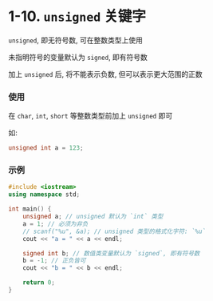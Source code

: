 # 1-10. `unsigned` 关键字

`unsigned`, 即无符号数, 可在整数类型上使用

未指明符号的变量默认为 `signed`, 即有符号数

加上 `unsigned` 后, 将不能表示负数, 但可以表示更大范围的正数

### 使用

在 `char`, `int`, `short` 等整数类型前加上 `unsigned` 即可

如:

```cpp
unsigned int a = 123;
```

### 示例

```cpp
#include <iostream>
using namespace std;

int main() {
	unsigned a; // unsigned 默认为 `int` 类型
	a = 1; // 必须为非负
	// scanf("%u", &a); // unsigned 类型的格式化字符: `%u`
	cout << "a = " << a << endl;

	signed int b; // 数值类变量默认为 `signed`, 即有符号数
	b = -1; // 正负皆可
	cout << "b = " << b << endl;

	return 0;
}
```